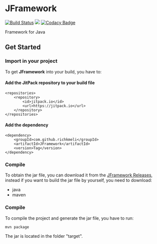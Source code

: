 # JFramework

[![Build Status](https://travis-ci.org/richkmeli/JFramework.svg?branch=master)](https://travis-ci.org/richkmeli/JFramework)
[![](https://jitpack.io/v/richkmeli/JFramework.svg)](https://jitpack.io/#richkmeli/JFramework)
[![Codacy Badge](https://api.codacy.com/project/badge/Grade/f721d8e5c7ba4a9da809808c6892333b)](https://app.codacy.com/app/richkmeli/JFramework?utm_source=github.com&utm_medium=referral&utm_content=richkmeli/JFramework&utm_campaign=Badge_Grade_Dashboard)

Framework for Java 

## Get Started

### Import in your project

To get **JFramework** into your build, you have to: 

#### Add the JitPack repository to your build file

	<repositories>
		<repository>
		    <id>jitpack.io</id>
		    <url>https://jitpack.io</url>
		</repository>
	</repositories>
    
#### Add the dependency

	<dependency>
	    <groupId>com.github.richkmeli</groupId>
	    <artifactId>JFramework</artifactId>
	    <version>Tag</version>
	</dependency>
    
### Compile

To obtain the jar file, you can download it from the [JFramework Releases](https://github.com/richkmeli/JFramework/releases), instead if you want to build the jar file by yourself, you need to download:

-   java
-   maven

### Compile

To compile the project and generate the jar file, you have to run:

    mvn package
    
The jar is located in the folder "target".
